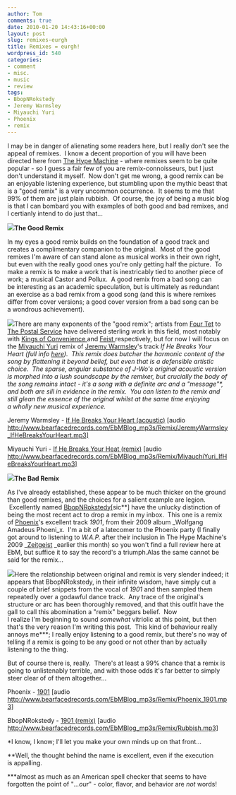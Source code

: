 ```yaml
---
author: Tom
comments: true
date: 2010-01-20 14:43:16+00:00
layout: post
slug: remixes-eurgh
title: Remixes = eurgh!
wordpress_id: 540
categories:
- comment
- misc.
- music
- review
tags: 
- BbopNRokstedy
- Jeremy Warmsley
- Miyauchi Yuri
- Phoenix
- remix
---
```


I may be in danger of alienating some readers here, but I really don't see the appeal of remixes.  I know a decent proportion of you will have been directed here from [The Hype Machine](http://hypem.com/) - where remixes seem to be quite popular - so I guess a fair few of you are remix-connoisseurs, but I just don't understand it myself.  Now don't get me wrong, a good remix can be an enjoyable listening experience, but stumbling upon the mythic beast that is a "good remix" is a very uncommon occurrence.  It seems to me that 99% of them are just plain rubbish.  Of course, the joy of being a music blog is that I can bombard you with examples of both good and bad remixes, and I certianly intend to do just that...

**[![](http://eatenbymonsters.files.wordpress.com/2010/01/j_wo.jpg?w=150)](http://eatenbymonsters.files.wordpress.com/2010/01/j_wo.jpg)The Good Remix**

In my eyes a good remix builds on the foundation of a good track and creates a complimentary companion to the original.  Most of the good remixes I'm aware of can stand alone as musical works in their own right, but even with the really good ones you're only getting half the picture.  To make a remix is to make a work that is inextricably tied to another piece of work; a musical Castor and Pollux.  A good remix from a bad song can be interesting as an academic speculation, but is ultimately as redundant an exercise as a bad remix from a good song (and this is where remixes differ from cover versions; a good cover version from a bad song can be a wondrous achievement).

[![](http://eatenbymonsters.files.wordpress.com/2010/01/miyauchiyuri.jpg?w=150)](http://eatenbymonsters.files.wordpress.com/2010/01/miyauchiyuri.jpg)There are many exponents of the "good remix"; artists from [Four Tet](http://www.fourtet.net/) to [The Postal Service](http://www.postalservicemusic.net/) have delivered sterling work in this field, most notably with [Kings of Convenience ](http://www.kingsofconvenience.com/)and [Feist ](http://www.listentofeist.com/)respectively, but for now I will focus on the [Miyauchi Yuri](http://www.miyauchiyuri.com/bio.html) remix of [Jeremy Warmsley](http://www.jeremywarmsley.com)'s track _If He Breaks Your Heart (full info [here](http://www.jeremywarmsley.com/heart/)).  This remix does butcher the harmonic content of the song by flattening it beyond belief, but even that is a defensible artistic choice.  The sparse, angular substance of J-Wo's original acoustic version is morphed into a lush soundscape by the remixer, but crucially the body of the song remains intact - it's a song with a definite arc and a "message"*, and both are sill in evidence in the remix.  You can listen to the remix and still glean the essence of the original whilst at the same time enjoying a wholly new musical experience._

Jeremy Warmsley - [If He Breaks Your Heart (acoustic)](http://www.bearfacedrecords.com/EbMBlog_mp3s/Remix/JeremyWarmsley_IfHeBreaksYourHeart.mp3) [audio http://www.bearfacedrecords.com/EbMBlog_mp3s/Remix/JeremyWarmsley_IfHeBreaksYourHeart.mp3]

Miyauchi Yuri - [If He Breaks Your Heat (remix)](http://www.bearfacedrecords.com/EbMBlog_mp3s/Remix/MiyauchiYuri_IfHeBreaksYourHeart.mp3) [audio http://www.bearfacedrecords.com/EbMBlog_mp3s/Remix/MiyauchiYuri_IfHeBreaksYourHeart.mp3]

[![](http://eatenbymonsters.files.wordpress.com/2010/01/phoenix_album_cover1.jpg?w=150)](http://eatenbymonsters.files.wordpress.com/2010/01/phoenix_album_cover1.jpg)**The Bad Remix**

As I've already established, these appear to be much thicker on the ground than good remixes, and the choices for a salient example are legion.  Excellently named [BbopNRokstedy](http://www.myspace.com/bbopnrokstedy)[sic**] have the unlucky distinction of being the most recent act to drop a remix in my inbox.  This one is a remix of [Phoenix](http://www.wearephoenix.com/)'s excellent track _1901_, from their 2009 album _Wolfgang Amadeus Phoeni_x.  I'm a bit of a latecomer to the Phoenix party (I finally got around to listening to _W.A.P._ after their inclusion in The Hype Machine's 2009 _[Zeitgeist](http://hypem.com/#/zeitgeist/2009) _earlier this month) so you won't find a full review here at EbM, but suffice it to say the record's a triumph.Alas the same cannot be said for the remix...

[![](http://eatenbymonsters.files.wordpress.com/2010/01/bbopnrokstedy1.jpg?w=112)](http://eatenbymonsters.files.wordpress.com/2010/01/bbopnrokstedy1.jpg)Here the relationship between original and remix is very slender indeed; it appears that BbopNRokstedy, in their infinite wisdom, have simply cut a couple of brief snippets from the vocal of _1901_ and then sampled them repeatedly over a godawful dance track.  Any trace of the original's structure or arc has been thoroughly removed, and that this outfit have the gall to call this abomination a "remix" beggars belief.  Now I realize I'm beginning to sound _somewhat_ vitriolic at this point, but then that's the very reason I'm writing this post.  This kind of behaviour really annoys me***; I really enjoy listening to a good remix, but there's no way of telling if a remix is going to be any good or not other than by actually listening to the thing.

But of course there is, really.  There's at least a 99% chance that a remix is going to unlistenably terrible, and with those odds it's far better to simply steer clear of of them altogether...

Phoenix - [1901](http://www.bearfacedrecords.com/EbMBlog_mp3s/Remix/Phoenix_1901.mp3) [audio http://www.bearfacedrecords.com/EbMBlog_mp3s/Remix/Phoenix_1901.mp3]

BbopNRokstedy - [1901 (remix)](http://www.bearfacedrecords.com/EbMBlog_mp3s/Remix/Rubbish.mp3) [audio http://www.bearfacedrecords.com/EbMBlog_mp3s/Remix/Rubbish.mp3]

*I know, I know; I'll let you make your own minds up on that front...

**Well, the thought behind the name is excellent, even if the execution is appalling.

***almost as much as an American spell checker that seems to have forgotten the point of "_...our_" - color, flavor, and behavior are _not_ words!
